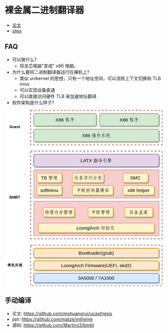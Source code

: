 # 裸金属二进制翻译器

- [论文](./paper/thesis.pdf)
- [slies](./slides/bmbt.pdf)

## FAQ
- 可以做什么?
  - 将龙芯电脑"变成" x86 电脑。
- 为什么要将二进制翻译器运行在裸机上?
    - 类似 unikernel 的思想，只有一个地址空间，可以消除上下文切换和 TLB miss
    - 可以实现设备直通
    - 可以直接访问硬件 TLB 来加速地址翻译
- 软件架构是什么样子? 

<p align="center">
  <img src="./paper/images/bmbt.jpg" alt="drawing" align="center" width=500/>
</p>

## 手动编译
- 论文: https://github.com/mohuangrui/ucasthesis
- ppt: https://github.com/matze/mtheme
- 源码: https://github.com/Martins3/bmbt
